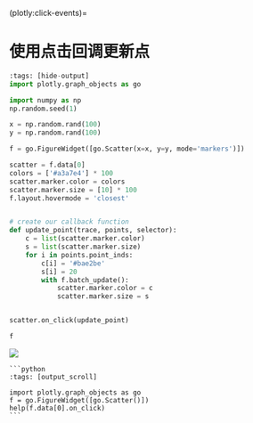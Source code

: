 (plotly:click-events)=
# 使用点击回调更新点

```python
:tags: [hide-output]
import plotly.graph_objects as go

import numpy as np
np.random.seed(1)

x = np.random.rand(100)
y = np.random.rand(100)

f = go.FigureWidget([go.Scatter(x=x, y=y, mode='markers')])

scatter = f.data[0]
colors = ['#a3a7e4'] * 100
scatter.marker.color = colors
scatter.marker.size = [10] * 100
f.layout.hovermode = 'closest'


# create our callback function
def update_point(trace, points, selector):
    c = list(scatter.marker.color)
    s = list(scatter.marker.size)
    for i in points.point_inds:
        c[i] = '#bae2be'
        s[i] = 20
        with f.batch_update():
            scatter.marker.color = c
            scatter.marker.size = s


scatter.on_click(update_point)

f
```

<img src='https://media.githubusercontent.com/media/xinet-collections/test-dastsets/main/tests/figurewidget-click-event.gif'>

````{topic} 参考
```python
:tags: [output_scroll]

import plotly.graph_objects as go
f = go.FigureWidget([go.Scatter()])
help(f.data[0].on_click)
```
````
